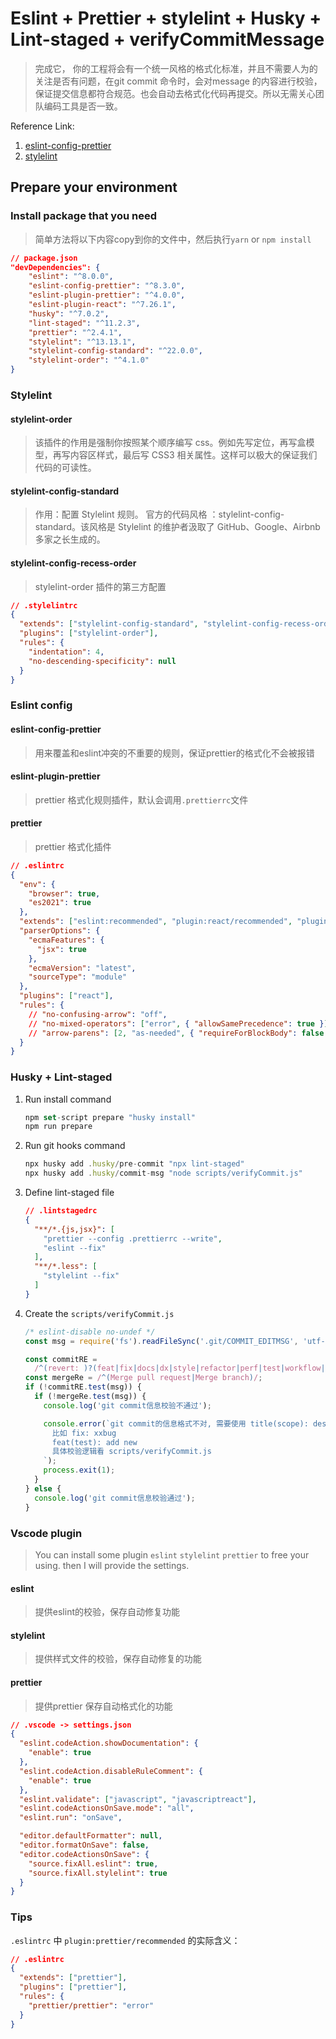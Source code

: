# Eslint + Prettier + stylelint + Husky + Lint-staged + verifyCommitMessage



> 完成它， 你的工程将会有一个统一风格的格式化标准，并且不需要人为的关注是否有问题，在git commit 命令时，会对message 的内容进行校验，保证提交信息都符合规范。也会自动去格式化代码再提交。所以无需关心团队编码工具是否一致。

Reference Link:

1. [eslint-config-prettier](https://github.com/prettier/eslint-config-prettier#readme)
2. [stylelint](https://github.com/stylelint)

## Prepare your environment

### Install package that you need

> 简单方法将以下内容copy到你的文件中，然后执行`yarn` or `npm install`

```json
// package.json
"devDependencies": {
    "eslint": "^8.0.0",
    "eslint-config-prettier": "^8.3.0",
    "eslint-plugin-prettier": "^4.0.0",
    "eslint-plugin-react": "^7.26.1",
    "husky": "^7.0.2",
    "lint-staged": "^11.2.3",
    "prettier": "^2.4.1",
    "stylelint": "^13.13.1",
    "stylelint-config-standard": "^22.0.0",
    "stylelint-order": "^4.1.0"
}
```



### Stylelint

####    stylelint-order

> 该插件的作用是强制你按照某个顺序编写 css。例如先写定位，再写盒模型，再写内容区样式，最后写 CSS3 相关属性。这样可以极大的保证我们代码的可读性。

#### stylelint-config-standard

> 作用：配置 Stylelint 规则。
> 官方的代码风格 ：stylelint-config-standard。该风格是 Stylelint 的维护者汲取了 GitHub、Google、Airbnb 多家之长生成的。

#### stylelint-config-recess-order

> stylelint-order 插件的第三方配置

```json
// .stylelintrc
{
  "extends": ["stylelint-config-standard", "stylelint-config-recess-order"],
  "plugins": ["stylelint-order"],
  "rules": {
    "indentation": 4,
    "no-descending-specificity": null
  }
}
```



### Eslint config

#### eslint-config-prettier

> 用来覆盖和eslint冲突的不重要的规则，保证prettier的格式化不会被报错

#### eslint-plugin-prettier

> prettier 格式化规则插件，默认会调用`.prettierrc`文件

#### prettier

> prettier 格式化插件

```json
// .eslintrc
{
  "env": {
    "browser": true,
    "es2021": true
  },
  "extends": ["eslint:recommended", "plugin:react/recommended", "plugin:prettier/recommended"],
  "parserOptions": {
    "ecmaFeatures": {
      "jsx": true
    },
    "ecmaVersion": "latest",
    "sourceType": "module"
  },
  "plugins": ["react"],
  "rules": {
    // "no-confusing-arrow": "off",
    // "no-mixed-operators": ["error", { "allowSamePrecedence": true }],
    // "arrow-parens": [2, "as-needed", { "requireForBlockBody": false }]
  }
}

```

### Husky + Lint-staged

1. Run install command 

   ```js
   npm set-script prepare "husky install"
   npm run prepare
   ```

2. Run git hooks command

   ```js
   npx husky add .husky/pre-commit "npx lint-staged"
   npx husky add .husky/commit-msg "node scripts/verifyCommit.js"
   ```

3. Define lint-staged file

   ```json
   // .lintstagedrc
   {
     "**/*.{js,jsx}": [
       "prettier --config .prettierrc --write",
       "eslint --fix"
     ],
     "**/*.less": [
       "stylelint --fix"
     ]
   }
   ```
   
3. Create the `scripts/verifyCommit.js`

   ```js
   /* eslint-disable no-undef */
   const msg = require('fs').readFileSync('.git/COMMIT_EDITMSG', 'utf-8').trim();
   
   const commitRE =
     /^(revert: )?(feat|fix|docs|dx|style|refactor|perf|test|workflow|build|ci|chore|types|wip|release)(\(.+\))?: .{1,50}/;
   const mergeRe = /^(Merge pull request|Merge branch)/;
   if (!commitRE.test(msg)) {
     if (!mergeRe.test(msg)) {
       console.log('git commit信息校验不通过');
   
       console.error(`git commit的信息格式不对, 需要使用 title(scope): desc的格式
         比如 fix: xxbug
         feat(test): add new
         具体校验逻辑看 scripts/verifyCommit.js
       `);
       process.exit(1);
     }
   } else {
     console.log('git commit信息校验通过');
   }
   ```

### Vscode plugin

> You can install some plugin `eslint` `stylelint` `prettier`  to free your using. then I will provide the settings.

#### eslint 

> 提供eslint的校验，保存自动修复功能

#### stylelint

> 提供样式文件的校验，保存自动修复的功能

#### prettier

> 提供prettier 保存自动格式化的功能

```json
// .vscode -> settings.json
{
  "eslint.codeAction.showDocumentation": {
    "enable": true
  },
  "eslint.codeAction.disableRuleComment": {
    "enable": true
  },
  "eslint.validate": ["javascript", "javascriptreact"],
  "eslint.codeActionsOnSave.mode": "all",
  "eslint.run": "onSave",

  "editor.defaultFormatter": null,
  "editor.formatOnSave": false,
  "editor.codeActionsOnSave": {
    "source.fixAll.eslint": true,
    "source.fixAll.stylelint": true
  }
}
```





### Tips

`.eslintrc` 中 `plugin:prettier/recommended` 的实际含义：

```json
// .eslintrc
{
  "extends": ["prettier"],
  "plugins": ["prettier"],
  "rules": {
    "prettier/prettier": "error"
  }
}
```



